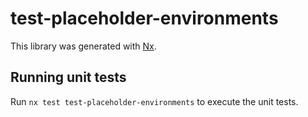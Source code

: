 # test-placeholder-environments

This library was generated with [Nx](https://nx.dev).

## Running unit tests

Run `nx test test-placeholder-environments` to execute the unit tests.
